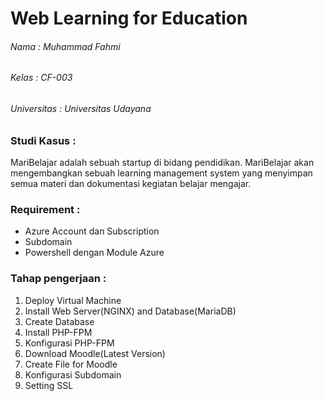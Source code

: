 #  Web Learning for Education 

###### Nama        : Muhammad Fahmi
###### Kelas       : CF-003
###### Universitas : Universitas Udayana


### Studi Kasus :
MariBelajar adalah sebuah startup di bidang pendidikan. MariBelajar akan mengembangkan sebuah learning management system yang menyimpan semua materi dan dokumentasi kegiatan belajar mengajar.


### Requirement :
* Azure Account dan Subscription
* Subdomain
* Powershell dengan Module Azure



### Tahap pengerjaan :
1.	Deploy Virtual Machine 
2.	Install Web Server(NGINX) and Database(MariaDB)
3.	Create Database
4.	Install PHP-FPM
5.	Konfigurasi PHP-FPM
6.	Download Moodle(Latest Version)
7.	Create File for Moodle
8.	Konfigurasi Subdomain
9.	Setting SSL

